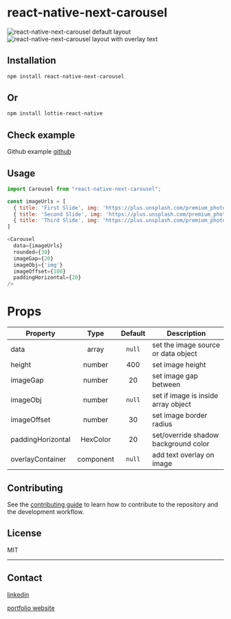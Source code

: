 # react-native-next-carousel

![react-native-next-carousel default layout](https://i.ibb.co/QXNkQwr/Screen-Recording-2024-09-16-at-3-31-25-PM-1.gif) ![react-native-next-carousel layout with overlay text](https://i.ibb.co/WG5HcTM/Screen-Recording-2024-09-16-at-3-32-08-PM.gif)

## Installation

```bash
npm install react-native-next-carousel
```

## Or

```bash
npm install lottie-react-native
```

## Check example
Github example [github](https://github.com/AndrewHamal/react-native-next-carousel/tree/main/example)

## Usage

```js
import Carousel from "react-native-next-carousel";

const imageUrls = [
  { title: 'First Slide', img: 'https://plus.unsplash.com/premium_photo-1664546293816-191e0566f19e?q=80&w=2940&auto=format&fit=crop&ixlib=rb-4.0.3&ixid=M3wxMjA3fDB8MHxwaG90by1wYWdlfHx8fGVufDB8fHx8fA%3D%3D' },
  { title: 'Second Slide', img: 'https://plus.unsplash.com/premium_photo-1683134105531-42032fc66937?q=80&w=2940&auto=format&fit=crop&ixlib=rb-4.0.3&ixid=M3wxMjA3fDB8MHxwaG90by1wYWdlfHx8fGVufDB8fHx8fA%3D%3D' },
  { title: 'Third Slide', img: 'https://plus.unsplash.com/premium_photo-1661596686441-611034b8077e?q=80&w=2874&auto=format&fit=crop&ixlib=rb-4.0.3&ixid=M3wxMjA3fDB8MHxwaG90by1wYWdlfHx8fGVufDB8fHx8fA%3D%3D' }
]

<Carousel
  data={imageUrls}
  rounded={30}
  imageGap={20}
  imageObj={'img'}
  imageOffset={100}
  paddingHorizontal={20}
/>
```


# Props

| Property             |  Type     | Default | Description                                  |
| -------------------- | :-----:   | :-----: | -------------------------------------------- |
| data                 | array     |  `null` | set the image source or data object          |
| height               | number    |  400     | set image height                            |
| imageGap             | number    |  20     | set image gap between                        |
| imageObj             | number    |  `null` | set if image is inside array object          |
| imageOffset          | number    |  30     | set image border radius                      |
| paddingHorizontal    | HexColor  |  20     | set/override shadow background color         |
| overlayContainer     | component | `null`  | add text overlay on image                    |


## Contributing

See the [contributing guide](CONTRIBUTING.md) to learn how to contribute to the repository and the development workflow.

## License

MIT

---

## Contact
[linkedin](https://www.linkedin.com/in/anis-hamal-72ba8527a)

[portfolio website](https://anis-hamal.netlify.app/)
